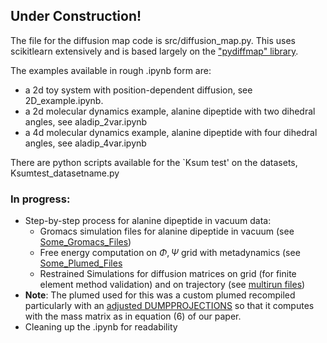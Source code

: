 ## Under Construction!

The file for the diffusion map code is src/diffusion_map.py. This uses scikitlearn extensively and is based largely on the ["pydiffmap" library](https://github.com/DiffusionMapsAcademics/pyDiffMap).

The examples available in rough .ipynb form are: 
-  a 2d toy system with position-dependent diffusion, see 2D_example.ipynb.
-  a 2d molecular dynamics example, alanine dipeptide with two dihedral angles, see aladip_2var.ipynb
-  a 4d molecular dynamics example, alanine dipeptide with four dihedral angles, see aladip_4var.ipynb

There are python scripts available for the `Ksum test' on the datasets, Ksumtest_datasetname.py

### In progress:
 - Step-by-step process for alanine dipeptide in vacuum data:
   - Gromacs simulation files for alanine dipeptide in vacuum (see [Some_Gromacs_Files](molecular_dynamics/Some_Gromacs_Files/))
   - Free energy computation on $\Phi, \Psi$ grid with metadynamics (see [Some_Plumed_Files](molecular_dynamics/Some_Plumed_Files) 
   - Restrained Simulations for diffusion matrices on grid (for finite element method validation) and on trajectory (see [multirun files](molecular_dynamics/))
- **Note**: The plumed used for this was a custom plumed recompiled particularly with an [adjusted DUMPPROJECTIONS](molecular_dynamics/Some_Plumed_Files/Value.cpp) so that it computes with the mass matrix as in equation (6) of our paper.   
 - Cleaning up the .ipynb for readability